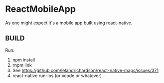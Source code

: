 # ReactMobileApp

As one might expect it's a mobile app built using react-native.

## BUILD
Run:
1. npm install
2. rnpm link
3. See https://github.com/lelandrichardson/react-native-maps/issues/371
4. react-native run-ios (or xcode or whatever)
